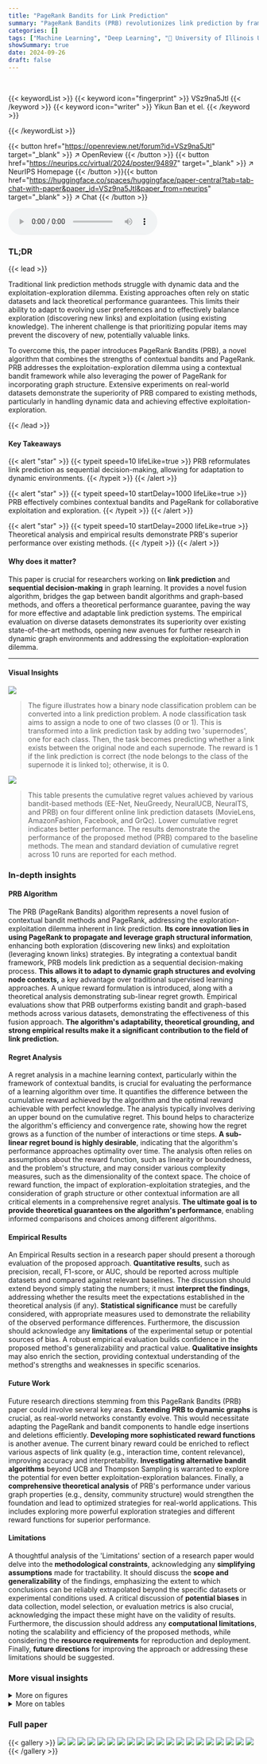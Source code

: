 ```yaml
---
title: "PageRank Bandits for Link Prediction"
summary: "PageRank Bandits (PRB) revolutionizes link prediction by framing it as a sequential decision-making problem, thus enabling the system to adapt to evolving data. Combining contextual bandits with PageR..."
categories: []
tags: ["Machine Learning", "Deep Learning", "🏢 University of Illinois Urbana-Champaign",]
showSummary: true
date: 2024-09-26
draft: false
---
```


<br>

{{< keywordList >}}
{{< keyword icon="fingerprint" >}} VSz9na5Jtl {{< /keyword >}}
{{< keyword icon="writer" >}} Yikun Ban et el. {{< /keyword >}}
 
{{< /keywordList >}}

{{< button href="https://openreview.net/forum?id=VSz9na5Jtl" target="_blank" >}}
↗ OpenReview
{{< /button >}}
{{< button href="https://neurips.cc/virtual/2024/poster/94897" target="_blank" >}}
↗ NeurIPS Homepage
{{< /button >}}{{< button href="https://huggingface.co/spaces/huggingface/paper-central?tab=tab-chat-with-paper&paper_id=VSz9na5Jtl&paper_from=neurips" target="_blank" >}}
↗ Chat
{{< /button >}}



<audio controls>
    <source src="https://ai-paper-reviewer.com/VSz9na5Jtl/podcast.wav" type="audio/wav">
    Your browser does not support the audio element.
</audio>


### TL;DR


{{< lead >}}

Traditional link prediction methods struggle with dynamic data and the exploitation-exploration dilemma. Existing approaches often rely on static datasets and lack theoretical performance guarantees. This limits their ability to adapt to evolving user preferences and to effectively balance exploration (discovering new links) and exploitation (using existing knowledge).  The inherent challenge is that prioritizing popular items may prevent the discovery of new, potentially valuable links.



To overcome this, the paper introduces PageRank Bandits (PRB), a novel algorithm that combines the strengths of contextual bandits and PageRank. PRB addresses the exploitation-exploration dilemma using a contextual bandit framework while also leveraging the power of PageRank for incorporating graph structure. Extensive experiments on real-world datasets demonstrate the superiority of PRB compared to existing methods, particularly in handling dynamic data and achieving effective exploitation-exploration.

{{< /lead >}}


#### Key Takeaways

{{< alert "star" >}}
{{< typeit speed=10 lifeLike=true >}} PRB reformulates link prediction as sequential decision-making, allowing for adaptation to dynamic environments. {{< /typeit >}}
{{< /alert >}}

{{< alert "star" >}}
{{< typeit speed=10 startDelay=1000 lifeLike=true >}} PRB effectively combines contextual bandits and PageRank for collaborative exploitation and exploration. {{< /typeit >}}
{{< /alert >}}

{{< alert "star" >}}
{{< typeit speed=10 startDelay=2000 lifeLike=true >}} Theoretical analysis and empirical results demonstrate PRB's superior performance over existing methods. {{< /typeit >}}
{{< /alert >}}

#### Why does it matter?
This paper is crucial for researchers working on **link prediction** and **sequential decision-making** in graph learning. It provides a novel fusion algorithm, bridges the gap between bandit algorithms and graph-based methods, and offers a theoretical performance guarantee, paving the way for more effective and adaptable link prediction systems.  The empirical evaluation on diverse datasets demonstrates its superiority over existing state-of-the-art methods, opening new avenues for further research in dynamic graph environments and addressing the exploitation-exploration dilemma.

------
#### Visual Insights



![](https://ai-paper-reviewer.com/VSz9na5Jtl/figures_4_1.jpg)

> The figure illustrates how a binary node classification problem can be converted into a link prediction problem.  A node classification task aims to assign a node to one of two classes (0 or 1).  This is transformed into a link prediction task by adding two 'supernodes', one for each class. Then, the task becomes predicting whether a link exists between the original node and each supernode. The reward is 1 if the link prediction is correct (the node belongs to the class of the supernode it is linked to); otherwise, it is 0.





![](https://ai-paper-reviewer.com/VSz9na5Jtl/tables_6_1.jpg)

> This table presents the cumulative regret values achieved by various bandit-based methods (EE-Net, NeuGreedy, NeuralUCB, NeuralTS, and PRB) on four different online link prediction datasets (MovieLens, AmazonFashion, Facebook, and GrQc).  Lower cumulative regret indicates better performance. The results demonstrate the performance of the proposed method (PRB) compared to the baseline methods. The mean and standard deviation of cumulative regret across 10 runs are reported for each method.





### In-depth insights


#### PRB Algorithm
The PRB (PageRank Bandits) algorithm represents a novel fusion of contextual bandit methods and PageRank, addressing the exploration-exploitation dilemma inherent in link prediction.  **Its core innovation lies in using PageRank to propagate and leverage graph structural information**, enhancing both exploration (discovering new links) and exploitation (leveraging known links) strategies. By integrating a contextual bandit framework, PRB models link prediction as a sequential decision-making process.  **This allows it to adapt to dynamic graph structures and evolving node contexts,**  a key advantage over traditional supervised learning approaches.  A unique reward formulation is introduced, along with a theoretical analysis demonstrating sub-linear regret growth. Empirical evaluations show that PRB outperforms existing bandit and graph-based methods across various datasets, demonstrating the effectiveness of this fusion approach.  **The algorithm's adaptability, theoretical grounding, and strong empirical results make it a significant contribution to the field of link prediction.**

#### Regret Analysis
A regret analysis in a machine learning context, particularly within the framework of contextual bandits, is crucial for evaluating the performance of a learning algorithm over time.  It quantifies the difference between the cumulative reward achieved by the algorithm and the optimal reward achievable with perfect knowledge.  The analysis typically involves deriving an upper bound on the cumulative regret. This bound helps to characterize the algorithm's efficiency and convergence rate, showing how the regret grows as a function of the number of interactions or time steps. **A sub-linear regret bound is highly desirable**, indicating that the algorithm's performance approaches optimality over time.  The analysis often relies on assumptions about the reward function, such as linearity or boundedness, and the problem's structure, and may consider various complexity measures, such as the dimensionality of the context space. The choice of reward function, the impact of exploration-exploitation strategies, and the consideration of graph structure or other contextual information are all critical elements in a comprehensive regret analysis.  **The ultimate goal is to provide theoretical guarantees on the algorithm's performance**, enabling informed comparisons and choices among different algorithms.

#### Empirical Results
An Empirical Results section in a research paper should present a thorough evaluation of the proposed approach.  **Quantitative results**, such as precision, recall, F1-score, or AUC, should be reported across multiple datasets and compared against relevant baselines.  The discussion should extend beyond simply stating the numbers; it must **interpret the findings**, addressing whether the results meet the expectations established in the theoretical analysis (if any).  **Statistical significance** must be carefully considered, with appropriate measures used to demonstrate the reliability of the observed performance differences. Furthermore, the discussion should acknowledge any **limitations** of the experimental setup or potential sources of bias.  A robust empirical evaluation builds confidence in the proposed method's generalizability and practical value.  **Qualitative insights** may also enrich the section, providing contextual understanding of the method's strengths and weaknesses in specific scenarios.

#### Future Work
Future research directions stemming from this PageRank Bandits (PRB) paper could involve several key areas.  **Extending PRB to dynamic graphs** is crucial, as real-world networks constantly evolve.  This would necessitate adapting the PageRank and bandit components to handle edge insertions and deletions efficiently.  **Developing more sophisticated reward functions** is another avenue. The current binary reward could be enriched to reflect various aspects of link quality (e.g., interaction time, content relevance), improving accuracy and interpretability.  **Investigating alternative bandit algorithms** beyond UCB and Thompson Sampling is warranted to explore the potential for even better exploitation-exploration balances.  Finally, a **comprehensive theoretical analysis** of PRB's performance under various graph properties (e.g., density, community structure) would strengthen the foundation and lead to optimized strategies for real-world applications.  This includes exploring more powerful exploration strategies and different reward functions for superior performance.

#### Limitations
A thoughtful analysis of the 'Limitations' section of a research paper would delve into the **methodological constraints**, acknowledging any **simplifying assumptions** made for tractability.  It should discuss the **scope and generalizability** of the findings, emphasizing the extent to which conclusions can be reliably extrapolated beyond the specific datasets or experimental conditions used.  A critical discussion of **potential biases** in data collection, model selection, or evaluation metrics is also crucial, acknowledging the impact these might have on the validity of results.  Furthermore, the discussion should address any **computational limitations**, noting the scalability and efficiency of the proposed methods, while considering the **resource requirements** for reproduction and deployment.  Finally, **future directions** for improving the approach or addressing these limitations should be suggested.


### More visual insights

<details>
<summary>More on figures
</summary>


![](https://ai-paper-reviewer.com/VSz9na5Jtl/figures_6_1.jpg)

> The figure compares the cumulative regret of five different bandit-based methods for online link prediction across four datasets: MovieLens, AmazonFashion, Facebook, and GrQc.  The x-axis represents the number of rounds, and the y-axis represents the cumulative regret. Each line represents a different algorithm: EE-Net, NeuralGreedy, NeuralUCB, NeuralTS, and PRB.  The shaded area around each line indicates the standard deviation across 10 runs.  The figure shows that PRB consistently outperforms the other methods across all datasets.


![](https://ai-paper-reviewer.com/VSz9na5Jtl/figures_8_1.jpg)

> This figure compares the cumulative regret of several bandit-based algorithms (EE-Net, Neural Greedy, NeuralUCB, NeuralTS, and PRB) on three node classification datasets (Cora, Citeseer, and Pubmed). The x-axis represents the number of rounds, while the y-axis shows the cumulative regret. Each line represents the performance of a different algorithm on a specific dataset.  The figure visually demonstrates PRB's superior performance in terms of minimizing cumulative regret compared to the other algorithms across all datasets.


![](https://ai-paper-reviewer.com/VSz9na5Jtl/figures_16_1.jpg)

> This figure compares the running time of the proposed algorithm PRB with several bandit-based baselines (Neural UCB, Neural TS, Neural Greedy, EE-net, PRB-Greedy) across eight datasets (MovieLens, Facebook, GR-QC, Amazon Fashion, Cora, Citeseer, Pubmed). The running time is measured in minutes.  The datasets represent various types of graphs, including recommendation networks and citation networks. The figure shows that the running time of PRB is generally comparable to that of other baselines.  This suggests that the computational cost of PRB is not prohibitively high and that it is a practical algorithm for link prediction.


![](https://ai-paper-reviewer.com/VSz9na5Jtl/figures_16_2.jpg)

> This figure shows a bar chart comparing the proportion of running time spent on exploitation-exploration versus random walk for both PRB-Greedy (a simplified version of PRB without the exploration network) and PRB (the full algorithm).  The chart is broken down by dataset, allowing for a comparison across different graph structures and sizes.  It visually represents the computational trade-off inherent in the algorithms: the proportion of time dedicated to the random walk step (a crucial part of PageRank integration in PRB) relative to the time for the core exploitation and exploration components.


![](https://ai-paper-reviewer.com/VSz9na5Jtl/figures_17_1.jpg)

> This figure compares the performance of several bandit-based methods for online link prediction on four different datasets: MovieLens, AmazonFashion, Facebook, and GrQc.  The cumulative regret is plotted against the number of rounds.  Lower regret indicates better performance.  The figure shows that PRB consistently outperforms other methods across all datasets. The shaded areas represent the standard deviation across 10 runs for each method. More detail on the quantitative results can be found in Table 1.


![](https://ai-paper-reviewer.com/VSz9na5Jtl/figures_18_1.jpg)

> This figure compares the cumulative regret of several bandit-based methods for online link prediction across four different datasets: MovieLens, AmazonFashion, Facebook, and GrQc.  The x-axis represents the number of rounds, and the y-axis represents the cumulative regret.  Each line represents a different method, showing their performance over time. The shaded area around each line indicates the standard deviation across 10 runs, providing a measure of variability in performance.  Table 1 provides the detailed numerical results shown graphically in this figure.


</details>




<details>
<summary>More on tables
</summary>


![](https://ai-paper-reviewer.com/VSz9na5Jtl/tables_7_1.jpg)
> This table presents the cumulative regret results for various bandit-based methods (EE-Net, NeuGreedy, NeuralUCB, NeuralTS) and the proposed PRB method on three online node classification datasets (Cora, Citeseer, and Pubmed).  The lower the cumulative regret, the better the performance of the method. The mean and standard deviation of the cumulative regret are shown for each method across multiple runs.

![](https://ai-paper-reviewer.com/VSz9na5Jtl/tables_8_1.jpg)
> This table presents the results of offline link prediction experiments comparing PRB against several graph-based baselines across six datasets.  The results are reported using the Hits@k metric.  The table shows that PRB achieves consistently better performance than all other methods across all datasets. OOM denotes that the method ran out of GPU memory.

![](https://ai-paper-reviewer.com/VSz9na5Jtl/tables_9_1.jpg)
> This table presents the cumulative regret of various bandit-based methods (EE-Net, NeuGreedy, NeuralUCB, NeuralTS, and PRB) on four different online link prediction datasets (MovieLens, AmazonFashion, Facebook, and GrQc).  The cumulative regret is a measure of the algorithm's performance, with lower values indicating better performance. The results show PRB's consistent outperformance of other methods across all datasets.

![](https://ai-paper-reviewer.com/VSz9na5Jtl/tables_16_1.jpg)
> This table presents the cumulative regret of several bandit-based methods for online link prediction on four datasets: MovieLens, Amazon Fashion, Facebook, and GrQc. The methods compared include EE-Net, NeuGreedy, NeuralUCB, NeuralTS, and PRB.  Lower values indicate better performance, reflecting a smaller cumulative difference between the algorithm's choices and those of an optimal predictor.  The standard deviation is also provided.

![](https://ai-paper-reviewer.com/VSz9na5Jtl/tables_16_2.jpg)
> This table presents the results of offline link prediction experiments, comparing the proposed PRB method against several graph-based baselines across six datasets.  The results are measured using the Hits@100 metric, which represents the accuracy of link prediction.  The table shows that PRB generally outperforms the existing methods, particularly on the Collab, PPA, and DDI datasets.  OOM indicates that a method ran out of GPU memory and thus could not complete the experiment.

![](https://ai-paper-reviewer.com/VSz9na5Jtl/tables_19_1.jpg)
> This table presents the cumulative regret values achieved by different bandit-based methods (EE-Net, NeuGreedy, NeuralUCB, NeuralTS, and PRB) on four online link prediction datasets (MovieLens, AmazonFashion, Facebook, and GrQc).  The cumulative regret is a metric that evaluates the algorithm's performance in sequentially making link predictions and aims to measure how far the algorithm's performance is from the optimal strategy. A lower cumulative regret indicates better performance.

</details>




### Full paper

{{< gallery >}}
<img src="https://ai-paper-reviewer.com/VSz9na5Jtl/1.png" class="grid-w50 md:grid-w33 xl:grid-w25" />
<img src="https://ai-paper-reviewer.com/VSz9na5Jtl/2.png" class="grid-w50 md:grid-w33 xl:grid-w25" />
<img src="https://ai-paper-reviewer.com/VSz9na5Jtl/3.png" class="grid-w50 md:grid-w33 xl:grid-w25" />
<img src="https://ai-paper-reviewer.com/VSz9na5Jtl/4.png" class="grid-w50 md:grid-w33 xl:grid-w25" />
<img src="https://ai-paper-reviewer.com/VSz9na5Jtl/5.png" class="grid-w50 md:grid-w33 xl:grid-w25" />
<img src="https://ai-paper-reviewer.com/VSz9na5Jtl/6.png" class="grid-w50 md:grid-w33 xl:grid-w25" />
<img src="https://ai-paper-reviewer.com/VSz9na5Jtl/7.png" class="grid-w50 md:grid-w33 xl:grid-w25" />
<img src="https://ai-paper-reviewer.com/VSz9na5Jtl/8.png" class="grid-w50 md:grid-w33 xl:grid-w25" />
<img src="https://ai-paper-reviewer.com/VSz9na5Jtl/9.png" class="grid-w50 md:grid-w33 xl:grid-w25" />
<img src="https://ai-paper-reviewer.com/VSz9na5Jtl/10.png" class="grid-w50 md:grid-w33 xl:grid-w25" />
<img src="https://ai-paper-reviewer.com/VSz9na5Jtl/11.png" class="grid-w50 md:grid-w33 xl:grid-w25" />
<img src="https://ai-paper-reviewer.com/VSz9na5Jtl/12.png" class="grid-w50 md:grid-w33 xl:grid-w25" />
<img src="https://ai-paper-reviewer.com/VSz9na5Jtl/13.png" class="grid-w50 md:grid-w33 xl:grid-w25" />
<img src="https://ai-paper-reviewer.com/VSz9na5Jtl/14.png" class="grid-w50 md:grid-w33 xl:grid-w25" />
<img src="https://ai-paper-reviewer.com/VSz9na5Jtl/15.png" class="grid-w50 md:grid-w33 xl:grid-w25" />
<img src="https://ai-paper-reviewer.com/VSz9na5Jtl/16.png" class="grid-w50 md:grid-w33 xl:grid-w25" />
<img src="https://ai-paper-reviewer.com/VSz9na5Jtl/17.png" class="grid-w50 md:grid-w33 xl:grid-w25" />
<img src="https://ai-paper-reviewer.com/VSz9na5Jtl/18.png" class="grid-w50 md:grid-w33 xl:grid-w25" />
<img src="https://ai-paper-reviewer.com/VSz9na5Jtl/19.png" class="grid-w50 md:grid-w33 xl:grid-w25" />
<img src="https://ai-paper-reviewer.com/VSz9na5Jtl/20.png" class="grid-w50 md:grid-w33 xl:grid-w25" />
{{< /gallery >}}